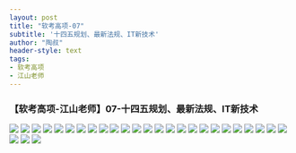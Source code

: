 ```yaml
---
layout: post
title: "软考高项-07"
subtitle: '十四五规划、最新法规、IT新技术'
author: "陶叔"
header-style: text
tags:
- 软考高项
- 江山老师
---
```

### 【软考高项-江山老师】07-十四五规划、最新法规、IT新技术
![](https://tjj006-1302037511.cos.ap-shanghai.myqcloud.com/2022/09/12/16629572388167.jpg)
![](https://tjj006-1302037511.cos.ap-shanghai.myqcloud.com/2022/09/12/16629573104157.jpg)
![](https://tjj006-1302037511.cos.ap-shanghai.myqcloud.com/2022/09/12/16629573376476.jpg)
![](https://tjj006-1302037511.cos.ap-shanghai.myqcloud.com/2022/09/12/16629573538293.jpg)
![](https://tjj006-1302037511.cos.ap-shanghai.myqcloud.com/2022/09/12/16629573666215.jpg)
![](https://tjj006-1302037511.cos.ap-shanghai.myqcloud.com/2022/09/12/16629573781004.jpg)
![](https://tjj006-1302037511.cos.ap-shanghai.myqcloud.com/2022/09/12/16629573893791.jpg)
![](https://tjj006-1302037511.cos.ap-shanghai.myqcloud.com/2022/09/12/16629579779485.jpg)
![](https://tjj006-1302037511.cos.ap-shanghai.myqcloud.com/2022/09/12/16629579897513.jpg)
![](https://tjj006-1302037511.cos.ap-shanghai.myqcloud.com/2022/09/12/16629580017853.jpg)
![](https://tjj006-1302037511.cos.ap-shanghai.myqcloud.com/2022/09/12/16629581034726.jpg)
![](https://tjj006-1302037511.cos.ap-shanghai.myqcloud.com/2022/09/12/16629581227553.jpg)
![](https://tjj006-1302037511.cos.ap-shanghai.myqcloud.com/2022/09/12/16629592116049.jpg)
![](https://tjj006-1302037511.cos.ap-shanghai.myqcloud.com/2022/09/12/16629605941451.jpg)
![](https://tjj006-1302037511.cos.ap-shanghai.myqcloud.com/2022/09/12/16629606359589.jpg)
![](https://tjj006-1302037511.cos.ap-shanghai.myqcloud.com/2022/09/12/16629614051913.jpg)
![](https://tjj006-1302037511.cos.ap-shanghai.myqcloud.com/2022/09/12/16629614156255.jpg)
![](https://tjj006-1302037511.cos.ap-shanghai.myqcloud.com/2022/09/12/16629614447654.jpg)
![](https://tjj006-1302037511.cos.ap-shanghai.myqcloud.com/2022/09/12/16629614708001.jpg)
![](https://tjj006-1302037511.cos.ap-shanghai.myqcloud.com/2022/09/12/16629615542721.jpg)
![](https://tjj006-1302037511.cos.ap-shanghai.myqcloud.com/2022/09/12/16629615646121.jpg)
![](https://tjj006-1302037511.cos.ap-shanghai.myqcloud.com/2022/09/12/16629615744300.jpg)
![](https://tjj006-1302037511.cos.ap-shanghai.myqcloud.com/2022/09/12/16629615849252.jpg)
![](https://tjj006-1302037511.cos.ap-shanghai.myqcloud.com/2022/09/12/16629615971064.jpg)
![](https://tjj006-1302037511.cos.ap-shanghai.myqcloud.com/2022/09/12/16629616092073.jpg)
![](https://tjj006-1302037511.cos.ap-shanghai.myqcloud.com/2022/09/12/16629616190790.jpg)
![](https://tjj006-1302037511.cos.ap-shanghai.myqcloud.com/2022/09/12/16629616308316.jpg)
![](https://tjj006-1302037511.cos.ap-shanghai.myqcloud.com/2022/09/12/16629616442809.jpg)

